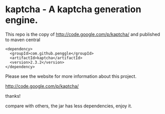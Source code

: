 # kaptcha - A kaptcha generation engine.

This repo is the copy of http://code.google.com/p/kaptcha/ and published to maven central
```
<dependency>
  <groupId>com.github.penggle</groupId>
  <artifactId>kaptcha</artifactId>
  <version>2.3.2</version>
</dependency>
```
Please see the website for more information about this project.

http://code.google.com/p/kaptcha/

thanks!


compare with others, the jar has less dependencies, enjoy it.